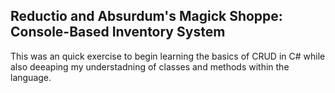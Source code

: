 ## Reductio and Absurdum's Magick Shoppe: Console-Based Inventory System

This was an quick exercise to begin learning the basics of CRUD in C# while also deeaping my understadning of classes and methods within the language. 
